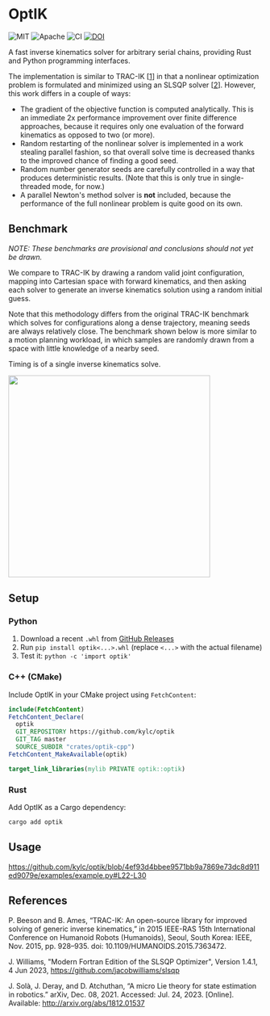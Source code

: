 # OptIK

<p>
    <img alt="MIT"    src="https://img.shields.io/badge/license-MIT-blue.svg">
    <img alt="Apache" src="https://img.shields.io/badge/license-Apache-blue.svg">
    <img alt="CI"     src="https://github.com/kylc/optik/actions/workflows/ci.yaml/badge.svg">
    <a href="https://zenodo.org/badge/latestdoi/696468110"><img src="https://zenodo.org/badge/696468110.svg" alt="DOI"></a>
</p>

A fast inverse kinematics solver for arbitrary serial chains, providing Rust and Python programming interfaces.

The implementation is similar to TRAC-IK [[1]] in that a nonlinear optimization problem is formulated and minimized using an SLSQP solver [[2]]. However, this work differs in a couple of ways:

- The gradient of the objective function is computed analytically. This is an immediate 2x performance improvement over finite difference approaches, because it requires only one evaluation of the forward kinematics as opposed to two (or more).
- Random restarting of the nonlinear solver is implemented in a work stealing parallel fashion, so that overall solve time is decreased thanks to the improved chance of finding a good seed.
- Random number generator seeds are carefully controlled in a way that produces deterministic results. (Note that this is only true in single-threaded mode, for now.)
- A parallel Newton's method solver is **not** included, because the performance of the full nonlinear problem is quite good on its own.

[1]: https://traclabs.com/projects/trac-ik/
[2]: https://github.com/jacobwilliams/slsqp

## Benchmark

_NOTE: These benchmarks are provisional and conclusions should not yet be drawn._

We compare to TRAC-IK by drawing a random valid joint configuration, mapping into Cartesian space with forward kinematics, and then asking each solver to generate an inverse kinematics solution using a random initial guess.

Note that this methodology differs from the original TRAC-IK benchmark which solves for configurations along a dense trajectory, meaning seeds are always relatively close. The benchmark shown below is more similar to a motion planning workload, in which samples are randomly drawn from a space with little knowledge of a nearby seed.

Timing is of a single inverse kinematics solve.

<img height="400" src="https://user-images.githubusercontent.com/233860/270505593-cc08ba0d-416f-4288-b48c-83c5ffb0d6d9.png">

## Setup

### Python

1. Download a recent `.whl` from [GitHub Releases](https://github.com/kylc/optik/releases)
2. Run `pip install optik<...>.whl` (replace `<...>` with the actual filename)
3. Test it: `python -c 'import optik'`

### C++ (CMake)

Include OptIK in your CMake project using `FetchContent`:

``` cmake
include(FetchContent)
FetchContent_Declare(
  optik
  GIT_REPOSITORY https://github.com/kylc/optik
  GIT_TAG master
  SOURCE_SUBDIR "crates/optik-cpp")
FetchContent_MakeAvailable(optik)

target_link_libraries(mylib PRIVATE optik::optik)
```

### Rust

Add OptIK as a Cargo dependency:

``` sh
cargo add optik
```

## Usage

https://github.com/kylc/optik/blob/4ef93d4bbee9571bb9a7869e73dc8d911ed9079e/examples/example.py#L22-L30

## References

P. Beeson and B. Ames, “TRAC-IK: An open-source library for improved solving of generic inverse kinematics,” in 2015 IEEE-RAS 15th International Conference on Humanoid Robots (Humanoids), Seoul, South Korea: IEEE, Nov. 2015, pp. 928–935. doi: 10.1109/HUMANOIDS.2015.7363472.

J. Williams, "Modern Fortran Edition of the SLSQP Optimizer", Version 1.4.1, 4 Jun 2023, https://github.com/jacobwilliams/slsqp

J. Solà, J. Deray, and D. Atchuthan, “A micro Lie theory for state estimation in robotics.” arXiv, Dec. 08, 2021. Accessed: Jul. 24, 2023. [Online]. Available: http://arxiv.org/abs/1812.01537
